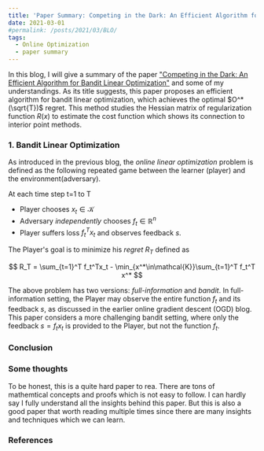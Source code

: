 ```yaml
---
title: 'Paper Summary: Competing in the Dark: An Efficient Algorithm for Bandit Linear Optimization'
date: 2021-03-01
#permalink: /posts/2021/03/BLO/
tags:
  - Online Optimization
  - paper summary
---
```


In this blog, I will give a summary of the paper ["Competing in the Dark: An Efficient Algorithm for Bandit Linear Optimization"](http://web.eecs.umich.edu/~jabernet/123-Abernethy.pdf) and some of my understandings. As its title suggests, this paper proposes an efficient algorithm for bandit linear optimization, which achieves the optimal $O^*(\sqrt{T})$ regret. This method studies the Hessian matrix of regularization function $R(x)$ to estimate the cost function which shows its connection to interior point methods.

### 1. Bandit Linear Optimization

As introduced in the previous blog, the *online linear optimization* problem is defined as the following repeated game between the learner (player) and the environment(adversary).

At each time step t=1 to T
- Player chooses $x_t \in \mathcal{K}$
- Adversary *independently* chooses $f_t\in \mathbb{R}^n$
- Player suffers loss $f_t^T x_t$ and observes feedback $s$.

The Player's goal is to minimize his *regret* $R_T$ defined as 

$$
R_T = \sum_{t=1}^T f_t^Tx_t - \min_{x^*\in\mathcal{K}}\sum_{t=1}^T f_t^T x^*
$$

The above problem has two versions: *full-information* and *bandit*. In full-information setting, the Player may observe the entire function $f_t$ and its feedback $s$, as discussed in the earlier online gradient descent (OGD) blog. This paper considers a more challenging bandit setting, where only the feedback $s=f_t x_t$ is provided to the Player, but not the function $f_t$. 


### Conclusion

### Some thoughts

To be honest, this is a quite hard paper to rea. There are tons of mathemtical concepts and proofs which is not easy to follow. I can hardly say I fully understand all the insights behind this paper. But this is also a good paper that worth reading multiple times since there are many insights and techniques which we can learn.

### References
